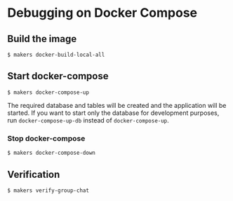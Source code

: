 # Debugging on Docker Compose

## Build the image

```shell
$ makers docker-build-local-all
```

## Start docker-compose

```shell
$ makers docker-compose-up
```

The required database and tables will be created and the application will be started.
If you want to start only the database for development purposes, run `docker-compose-up-db` instead
of `docker-compose-up`.

### Stop docker-compose

```shell
$ makers docker-compose-down
```

## Verification

```shell
$ makers verify-group-chat
```



